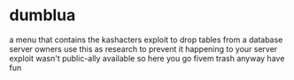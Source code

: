 # dumblua
a menu that contains the kashacters exploit to drop tables from a database server owners use this as research to prevent it happening to your server exploit wasn't public-ally available so here you go fivem trash anyway have fun
